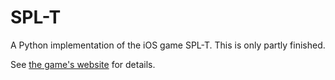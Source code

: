 # SPL-T
A Python implementation of the iOS game SPL-T. This is only partly finished. 

See [the game's website](http://simogo.com/work/spl-t/) for details. 
